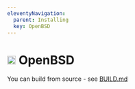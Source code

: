 ```yaml
---
eleventyNavigation:
  parent: Installing
  key: OpenBSD
--- 
```

# <img src="https://raw.githubusercontent.com/AliasIO/wappalyzer/master/src/drivers/webextension/images/icons/OpenBSD%20httpd.svg" height="20" /> OpenBSD

You can build from source - see [BUILD.md](https://github.com/PolyMC/PolyMC/blob/develop/BUILD.md)
